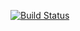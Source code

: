 [![Build Status](https://travis-ci.org/ollivaan/ratebeer-public.png)](https://travis-ci.org/ollivaan/ratebeer-public)